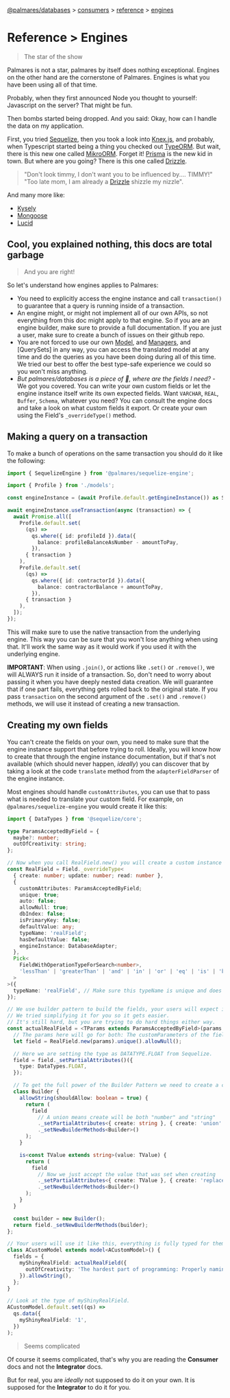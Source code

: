 [@palmares/databases](https://github.com/palmaresHQ/palmares/blob/main/packages/databases/docs/introduction.md) >
[consumers](https://github.com/palmaresHQ/palmares/blob/main/packages/databases/docs/consumers/summary.md) >
[reference](https://github.com/palmaresHQ/palmares/blob/main/packages/databases/docs/consumers/reference/summary.md) >
[engines](https://github.com/palmaresHQ/palmares/blob/main/packages/databases/docs/consumers/reference/engines.md)

# Reference > Engines

> The star of the show

Palmares is not a star, palmares by itself does nothing exceptional. Engines on the other hand are the cornerstone of Palmares. Engines is what you have been using all of that time.

Probably, when they first announced Node you thought to yourself: Javascript on the server? That might be fun.

Then bombs started being dropped. And you said: Okay, how can I handle the data on my application.

First, you tried [Sequelize](https://sequelize.org/), then you took a look into [Knex.js](https://knexjs.org/), and probably, when Typescript started being a thing you checked out [TypeORM](https://typeorm.io/). But wait, there is this new one called [MikroORM](https://mikro-orm.io/). Forget it! [Prisma](https://www.prisma.io/) is the new kid in town. But where are you going? There is this one called [Drizzle](https://orm.drizzle.team/).

> "Don't look timmy, I don't want you to be influenced by.... TIMMY!"
> "Too late mom, I am already a [Drizzle](https://orm.drizzle.team/) shizzle my nizzle".

And many more like:

- [Kysely](https://kysely.dev/)
- [Mongoose](https://mongoosejs.com/)
- [Lucid](https://lucid.adonisjs.com/docs/introduction)

## Cool, you explained nothing, this docs are total garbage

> And you are right!

So let's understand how engines applies to Palmares:

- You need to explicitly access the engine instance and call `transaction()` to guarantee that a query is running inside of a transaction.
- An engine might, or might not implement all of our own APIs, so not everything from this doc might apply to that engine. So if you are an engine builder, make sure to provide a full documentation. If you are just a user, make sure to create a bunch of issues on their github repo.
- You are not forced to use our own [Model](https://github.com/palmaresHQ/palmares/blob/main/packages/databases/docs/consumers/reference/models.md), and [Managers](https://github.com/palmaresHQ/palmares/blob/main/packages/databases/docs/consumers/reference/managers.md), and [QuerySets] in any way, you can access the translated model at any time and do the queries as you have been doing during all of this time. We tried our best to offer the best type-safe experience we could so you won't miss anything.
- _But palmares/databases is a piece of 💩, where are the fields I need?_ - We got you covered. You can write your own custom fields or let the engine instance itself write its own expected fields. Want `VARCHAR`, `REAL`, `Buffer`, `Schema`, whatever you need? You can consult the engine docs and take a look on what custom fields it export. Or create your own using the Field's `_overrideType()` method.

## Making a query on a transaction

To make a bunch of operations on the same transaction you should do it like the following:

```ts
import { SequelizeEngine } from '@palmares/sequelize-engine';

import { Profile } from './models';

const engineInstance = (await Profile.default.getEngineInstance()) as SequelizeEngine;

await engineInstance.useTransaction(async (transaction) => {
  await Promise.all([
    Profile.default.set(
      (qs) =>
        qs.where({ id: profileId }).data({
          balance: profileBalanceAsNumber - amountToPay,
        }),
      { transaction }
    ),
    Profile.default.set(
      (qs) =>
        qs.where({ id: contractorId }).data({
          balance: contractorBalance + amountToPay,
        }),
      { transaction }
    ),
  ]);
});
```

This will make sure to use the native transaction from the underlying engine. This way you can be sure that you won't lose anything when using that. It'll work the same way as it would work if you used it with the underlying engine.

**IMPORTANT**: When using `.join()`, or actions like `.set()` or `.remove()`, we will ALWAYS run it inside of a transaction. So, don't need to worry about passing it when you have deeply nested data creation. We will guarantee that if one part fails, everything gets rolled back to the original state. If you pass `transaction` on the second argument of the `.set()` and `.remove()` methods, we will use it instead of creating a new transaction.

## Creating my own fields

You can't create the fields on your own, you need to make sure that the engine instance support that before trying to roll. Ideally, you will know how to create that through the engine instance documentation, but if that's not available (which should never happen, _ideally_) you can discover that by taking a look at the code `translate` method from the `adapterFieldParser` of the engine instance.

Most engines should handle `customAttributes`, you can use that to pass what is needed to translate your custom field. For example, on `@palmares/sequelize-engine` you would create it like this:

```ts
import { DataTypes } from '@sequelize/core';

type ParamsAcceptedByField = {
  maybe?: number;
  outOfCreativity: string;
};

// Now when you call RealField.new() you will create a custom instance of the Field Class.
const RealField = Field._overrideType<
  { create: number; update: number; read: number },
  {
    customAttributes: ParamsAcceptedByField;
    unique: true;
    auto: false;
    allowNull: true;
    dbIndex: false;
    isPrimaryKey: false;
    defaultValue: any;
    typeName: 'realField';
    hasDefaultValue: false;
    engineInstance: DatabaseAdapter;
  },
  Pick<
    FieldWithOperationTypeForSearch<number>,
    'lessThan' | 'greaterThan' | 'and' | 'in' | 'or' | 'eq' | 'is' | 'between'
  >
>({
  typeName: 'realField', // Make sure this typeName is unique and does not clash with others.
});

// We use builder pattern to build the fields, your users will expect it as well.
// We tried simplifying it for you so it gets easier.
// It's still hard, but you are trying to do hard things either way.
const actualRealField = <TParams extends ParamsAcceptedByField>(params: TParams) => {
  // The params here will go for both: The customParameters of the field and our field. Also, make sure you follow what you defined on `._overrideType` definition.
  let field = RealField.new(params).unique().allowNull();

  // Here we are setting the type as DATATYPE.FLOAT from Sequelize.
  field = field._setPartialAttributes()({
    type: DataTypes.FLOAT,
  });

  // To get the full power of the Builder Pattern we need to create a class.
  class Builder {
    allowString(shouldAllow: boolean = true) {
      return (
        field
          // A union means create will be both "number" and "string"
          ._setPartialAttributes<{ create: string }, { create: 'union' }>()({ shouldAllow })
          ._setNewBuilderMethods<Builder>()
      );
    }

    is<const TValue extends string>(value: TValue) {
      return (
        field
          // Now we just accept the value that was set when creating
          ._setPartialAttributes<{ create: TValue }, { create: 'replace' }>()(value)
          ._setNewBuilderMethods<Builder>()
      );
    }
  }

  const builder = new Builder();
  return field._setNewBuilderMethods(builder);
};

// Your users will use it like this, everything is fully typed for them. You just reached State-of-the-Palmares level of abstraction without a sweat.
class ACustomModel extends model<ACustomModel>() {
  fields = {
    myShinyRealField: actualRealField({
      outOfCreativity: 'The hardest part of programming: Properly naming your variables',
    }).allowString(),
  };
}

// Look at the type of myShinyRealField.
ACustomModel.default.set((qs) =>
  qs.data({
    myShinyRealField: '1',
  })
);
```

> Seems complicated

Of course it seems complicated, that's why you are reading the **Consumer** docs and not the **Integrator** docs.

But for real, you are _ideally_ not supposed to do it on your own. It is supposed for the **Integrator** to do it for you.
